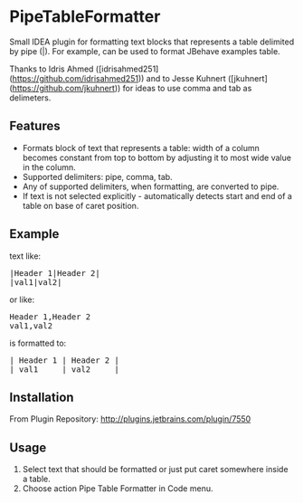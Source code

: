 PipeTableFormatter
==================

Small IDEA plugin for formatting text blocks that represents a table delimited by pipe (|). For example, can be used to format JBehave examples table.

Thanks to Idris Ahmed ([idrisahmed251] (https://github.com/idrisahmed251)) and to Jesse Kuhnert ([jkuhnert] (https://github.com/jkuhnert)) for ideas to use comma and tab as delimeters.  

Features
--------

- Formats block of text that represents a table: width of a column becomes constant from top to bottom by adjusting it to most wide value in the column. 
- Supported delimiters: pipe, comma, tab.
- Any of supported delimiters, when formatting, are converted to pipe.
- If text is not selected explicitly - automatically detects start and end of a table on base of caret position.

Example
-------

text like:

<pre>
|Header 1|Header 2|
|val1|val2|
</pre>

or like:

<pre>
Header 1,Header 2
val1,val2
</pre>

is formatted to:

<pre>
| Header 1 | Header 2 |
| val1     | val2     |
</pre>

Installation
-----------

From Plugin Repository: http://plugins.jetbrains.com/plugin/7550

Usage
-----

1. Select text that should be formatted or just put caret somewhere inside a table.
2. Choose action Pipe Table Formatter in Code menu.
